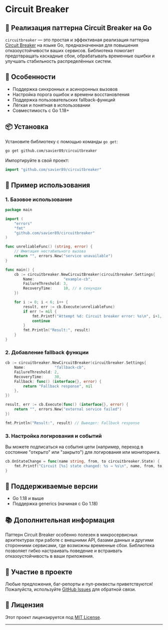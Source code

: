 # Circuit Breaker

## 🚧 Реализация паттерна Circuit Breaker на Go

`circuitbreaker` — это простая и эффективная реализация паттерна [Circuit Breaker](https://learn.microsoft.com/en-us/azure/architecture/reference-architectures/serverless/event-hub-stream-analytics-cosmos-db#circuit-breaker-pattern) на языке Go, предназначенная для повышения отказоустойчивости ваших сервисов. Библиотека помогает предотвращать каскадные сбои, обрабатывать временные ошибки и улучшать стабильность распределённых систем.

## 📌 Особенности

- Поддержка синхронных и асинхронных вызовов
- Настройка порога ошибок и времени восстановления
- Поддержка пользовательских fallback-функций
- Лёгкая и понятная в использовании
- Совместимость с Go 1.18+

## 📦 Установка

Установите библиотеку с помощью команды `go get`:

```bash
go get github.com/savier89/circuitbreaker
```

Импортируйте в свой проект:

```go
import "github.com/savier89/circuitbreaker"
```

## 🧪 Пример использования

### 1. Базовое использование

```go
package main

import (
    "errors"
    "fmt"
    "github.com/savier89/circuitbreaker"
)

func unreliableFunc() (string, error) {
    // Имитация нестабильного вызова
    return "", errors.New("service unavailable")
}

func main() {
    cb := circuitbreaker.NewCircuitBreaker(circuitbreaker.Settings{
        Name:             "example-cb",
        FailureThreshold: 3,
        RecoveryTime:     10, // в секундах
    })

    for i := 0; i < 6; i++ {
        result, err := cb.Execute(unreliableFunc)
        if err != nil {
            fmt.Printf("Attempt %d: Circuit breaker error: %s\n", i+1, err)
            continue
        }
        fmt.Println("Result:", result)
    }
}
```

### 2. Добавление fallback функции

```go
cb := circuitbreaker.NewCircuitBreaker(circuitbreaker.Settings{
    Name:             "fallback-cb",
    FailureThreshold: 2,
    RecoveryTime:     30,
    Fallback: func() (interface{}, error) {
        return "Fallback response", nil
    },
})

result, err := cb.Execute(func() (interface{}, error) {
    return "", errors.New("external service failed")
})

fmt.Println("Result:", result) // Выведет: Fallback response
```

### 3. Настройка логирования и событий

Вы можете подписаться на события цепи (например, переход в состояние "открыто" или "закрыто") для логирования или мониторинга.

```go
cb.OnStateChange = func(name string, from, to circuitbreaker.State) {
    fmt.Printf("Circuit [%s] state changed: %s → %s\n", name, from, to)
}
```

## 🧰 Поддерживаемые версии

- Go 1.18 и выше
- Поддержка generics (начиная с Go 1.18)

## 📚 Дополнительная информация

Паттерн Circuit Breaker особенно полезен в микросервисных архитектурах при работе с внешними API, базами данных и другими сторонними сервисами, где возможны временные сбои. Библиотека позволяет гибко настраивать поведение и встраивать отказоустойчивость в ваши приложения.

## 🤝 Участие в проекте

Любые предложения, баг-репорты и пул-реквесты приветствуются! Пожалуйста, используйте [GitHub Issues](https://github.com/savier89/circuitbreaker/issues) для обратной связи.

## 📄 Лицензия

Этот проект лицензируется под [MIT License](LICENSE).

---
